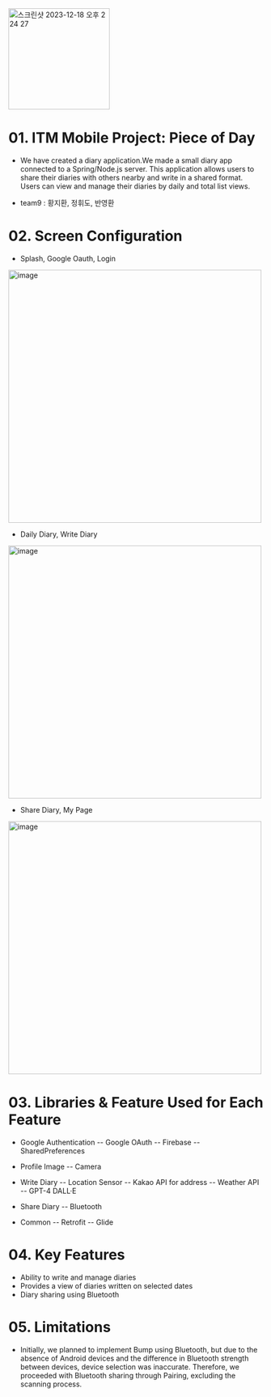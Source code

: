 <img width="200" alt="스크린샷 2023-12-18 오후 2 24 27" src="https://github.com/ITM-Mobile-Programming/Front/assets/119919849/55c6eb58-50b9-4fb5-91c5-183ff531e302">

# 01. ITM Mobile Project: Piece of Day
- We have created a diary application.We made a small diary app connected to a Spring/Node.js server. This application allows users to share their diaries with others nearby and write in a shared format. Users can view and manage their diaries by daily and total list views.

- team9 : 황지환, 정휘도, 반영환

# 02. Screen Configuration

- Splash, Google Oauth, Login
<img width="500" alt="image" src="https://github.com/ITM-Mobile-Programming/Front/assets/119919849/6a309d30-0ccb-4a05-b557-73e60e54cafa">


- Daily Diary, Write Diary
<img width="500" alt="image" src="https://github.com/ITM-Mobile-Programming/Front/assets/119919849/5f120145-b23d-4a72-b11b-c48bc2fc8c05"> 


- Share Diary, My Page
<img width="500" alt="image" src="https://github.com/ITM-Mobile-Programming/Front/assets/119919849/1b334e7e-53c4-48da-b262-a11faaf63724">


# 03. Libraries & Feature Used for Each Feature

- Google Authentication
-- Google OAuth
-- Firebase
-- SharedPreferences


- Profile Image
-- Camera


- Write Diary
-- Location Sensor
-- Kakao API for address
-- Weather API
-- GPT-4 DALL·E 


- Share Diary
-- Bluetooth


- Common
-- Retrofit
-- Glide

# 04. Key Features
- Ability to write and manage diaries
- Provides a view of diaries written on selected dates
- Diary sharing using Bluetooth

# 05. Limitations
- Initially, we planned to implement Bump using Bluetooth, but due to the absence of Android devices and the difference in Bluetooth strength between devices, device selection was inaccurate. Therefore, we proceeded with Bluetooth sharing through Pairing, excluding the scanning process.
